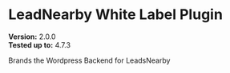 # LeadNearby White Label Plugin

**Version:** 2.0.0<br/>
**Tested up to:** 4.7.3

Brands the Wordpress Backend for LeadsNearby